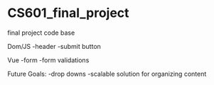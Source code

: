 # CS601_final_project
final project code base

Dom/JS
    -header
    -submit button

Vue
    -form
    -form validations

Future Goals:
    -drop downs
    -scalable solution for organizing content


